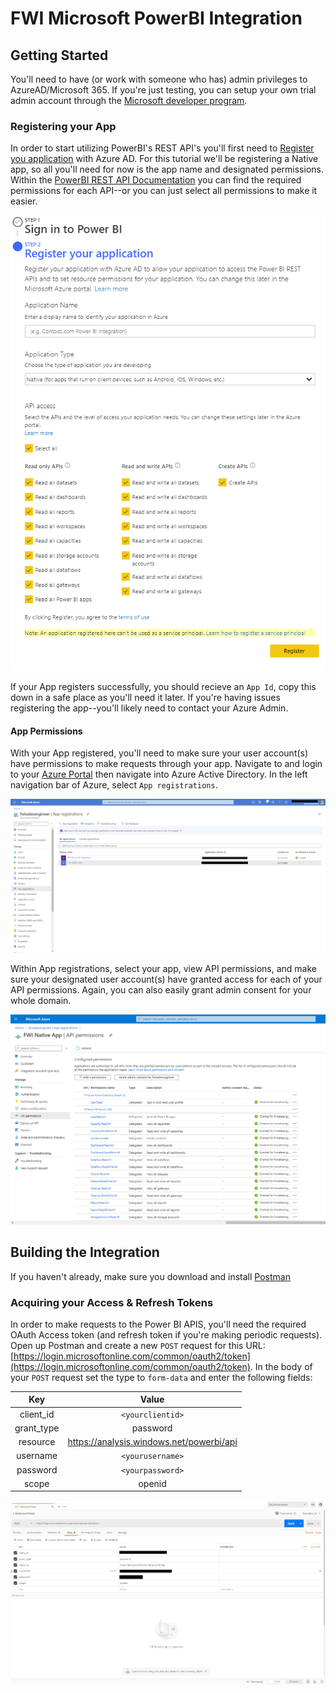 # FWI Microsoft PowerBI Integration

## Getting Started

You'll need to have (or work with someone who has) admin privileges to AzureAD/Microsoft 365.  If you're just testing, you can setup your own trial admin account through the [Microsoft developer program](https://developer.microsoft.com/en-us/microsoft-365/dev-program).

### Registering your App

In order to start utilizing PowerBI's REST API's you'll first need to [Register you application](https://dev.powerbi.com/Apps) with Azure AD.  For this tutorial we'll be registering a Native app, so all you'll need for now is the app name and designated permissions.  Within the [PowerBI REST API Documentation](https://docs.microsoft.com/en-us/rest/api/power-bi/) you can find the required permissions for each API--or you can just select all permissions to make it easier.

![RegisterApplication.png](assets/RegisterApplication.png)

If your App registers successfully, you should recieve an `App Id`, copy this down in a safe place as you'll need it later.  If you're having issues registering the app--you'll likely need to contact your Azure Admin.

#### App Permissions

With your App registered, you'll need to make sure your user account(s) have permissions to make requests through your app.  Navigate to and login to your [Azure Portal](https://portal.azure.com/) then navigate into Azure Active Directory.  In the left navigation bar of Azure, select `App registrations`.

![AzureApps.png](assets/AzureApps.png)

Within App registrations, select your app, view API permissions, and make sure your designated user account(s) have granted access for each of your API permissions.  Again, you can also easily grant admin consent for your whole domain.

![AzureAppPermissions.png](assets/AzureAppPermissions.png)

## Building the Integration

If you haven't already, make sure you download and install [Postman](https://www.postman.com/downloads/)

### Acquiring your Access & Refresh Tokens

In order to make requests to the Power BI APIS, you'll need the required OAuth Access token (and refresh token if you're making periodic requests).  Open up Postman and create a new `POST` request for this URL: [https://login.microsoftonline.com/common/oauth2/token](https://login.microsoftonline.com/common/oauth2/token).  In the body of your `POST` request set the type to `form-data` and enter the following fields:

| Key           | Value         |
|:-------------:|:-----------------------------------------:|
| client_id | `<yourclientid>` |
| grant_type | password |
| resource | https://analysis.windows.net/powerbi/api |
| username | `<yourusername>` |
| password | `<yourpassword>` |
| scope | openid |

![GetAccessToken.png](assets/GetAccessToken.png)